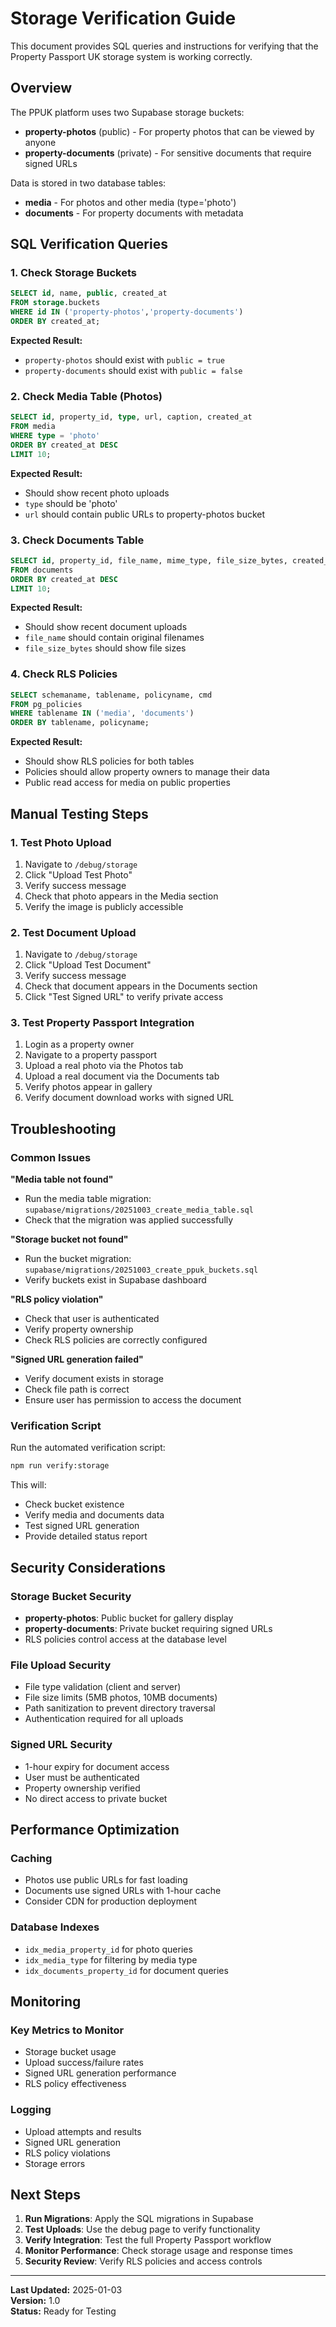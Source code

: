# Storage Verification Guide

This document provides SQL queries and instructions for verifying that the Property Passport UK storage system is working correctly.

## Overview

The PPUK platform uses two Supabase storage buckets:

- **property-photos** (public) - For property photos that can be viewed by anyone
- **property-documents** (private) - For sensitive documents that require signed URLs

Data is stored in two database tables:

- **media** - For photos and other media (type='photo')
- **documents** - For property documents with metadata

## SQL Verification Queries

### 1. Check Storage Buckets

```sql
SELECT id, name, public, created_at
FROM storage.buckets
WHERE id IN ('property-photos','property-documents')
ORDER BY created_at;
```

**Expected Result:**

- `property-photos` should exist with `public = true`
- `property-documents` should exist with `public = false`

### 2. Check Media Table (Photos)

```sql
SELECT id, property_id, type, url, caption, created_at
FROM media
WHERE type = 'photo'
ORDER BY created_at DESC
LIMIT 10;
```

**Expected Result:**

- Should show recent photo uploads
- `type` should be 'photo'
- `url` should contain public URLs to property-photos bucket

### 3. Check Documents Table

```sql
SELECT id, property_id, file_name, mime_type, file_size_bytes, created_at
FROM documents
ORDER BY created_at DESC
LIMIT 10;
```

**Expected Result:**

- Should show recent document uploads
- `file_name` should contain original filenames
- `file_size_bytes` should show file sizes

### 4. Check RLS Policies

```sql
SELECT schemaname, tablename, policyname, cmd
FROM pg_policies
WHERE tablename IN ('media', 'documents')
ORDER BY tablename, policyname;
```

**Expected Result:**

- Should show RLS policies for both tables
- Policies should allow property owners to manage their data
- Public read access for media on public properties

## Manual Testing Steps

### 1. Test Photo Upload

1. Navigate to `/debug/storage`
2. Click "Upload Test Photo"
3. Verify success message
4. Check that photo appears in the Media section
5. Verify the image is publicly accessible

### 2. Test Document Upload

1. Navigate to `/debug/storage`
2. Click "Upload Test Document"
3. Verify success message
4. Check that document appears in the Documents section
5. Click "Test Signed URL" to verify private access

### 3. Test Property Passport Integration

1. Login as a property owner
2. Navigate to a property passport
3. Upload a real photo via the Photos tab
4. Upload a real document via the Documents tab
5. Verify photos appear in gallery
6. Verify document download works with signed URL

## Troubleshooting

### Common Issues

**"Media table not found"**

- Run the media table migration: `supabase/migrations/20251003_create_media_table.sql`
- Check that the migration was applied successfully

**"Storage bucket not found"**

- Run the bucket migration: `supabase/migrations/20251003_create_ppuk_buckets.sql`
- Verify buckets exist in Supabase dashboard

**"RLS policy violation"**

- Check that user is authenticated
- Verify property ownership
- Check RLS policies are correctly configured

**"Signed URL generation failed"**

- Verify document exists in storage
- Check file path is correct
- Ensure user has permission to access the document

### Verification Script

Run the automated verification script:

```bash
npm run verify:storage
```

This will:

- Check bucket existence
- Verify media and documents data
- Test signed URL generation
- Provide detailed status report

## Security Considerations

### Storage Bucket Security

- **property-photos**: Public bucket for gallery display
- **property-documents**: Private bucket requiring signed URLs
- RLS policies control access at the database level

### File Upload Security

- File type validation (client and server)
- File size limits (5MB photos, 10MB documents)
- Path sanitization to prevent directory traversal
- Authentication required for all uploads

### Signed URL Security

- 1-hour expiry for document access
- User must be authenticated
- Property ownership verified
- No direct access to private bucket

## Performance Optimization

### Caching

- Photos use public URLs for fast loading
- Documents use signed URLs with 1-hour cache
- Consider CDN for production deployment

### Database Indexes

- `idx_media_property_id` for photo queries
- `idx_media_type` for filtering by media type
- `idx_documents_property_id` for document queries

## Monitoring

### Key Metrics to Monitor

- Storage bucket usage
- Upload success/failure rates
- Signed URL generation performance
- RLS policy effectiveness

### Logging

- Upload attempts and results
- Signed URL generation
- RLS policy violations
- Storage errors

## Next Steps

1. **Run Migrations**: Apply the SQL migrations in Supabase
2. **Test Uploads**: Use the debug page to verify functionality
3. **Verify Integration**: Test the full Property Passport workflow
4. **Monitor Performance**: Check storage usage and response times
5. **Security Review**: Verify RLS policies and access controls

---

**Last Updated:** 2025-01-03  
**Version:** 1.0  
**Status:** Ready for Testing
